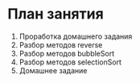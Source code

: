 # План занятия

01. Проработка домашнего задания
02. Разбор методов reverse
03. Разбор методов bubbleSort
04. Разбор методов selectionSort
05. Домашнее задание